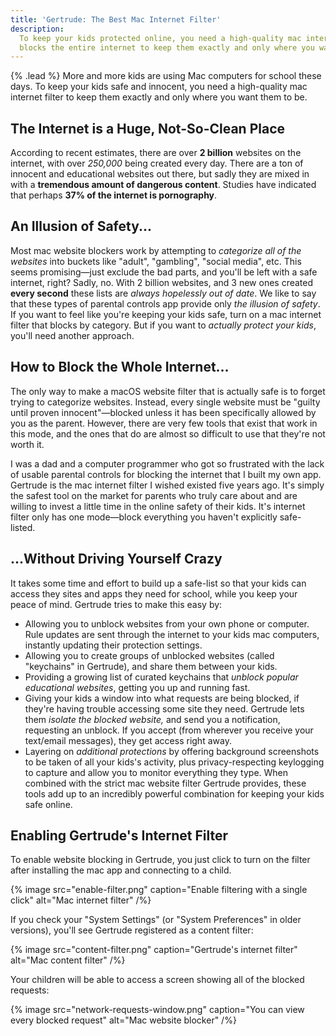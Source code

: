 ```yaml
---
title: 'Gertrude: The Best Mac Internet Filter'
description:
  To keep your kids protected online, you need a high-quality mac internet filter that
  blocks the entire internet to keep them exactly and only where you want them to be.
---
```


{% .lead %} More and more kids are using Mac computers for school these days. To keep your
kids safe and innocent, you need a high-quality mac internet filter to keep them exactly
and only where you want them to be.

## The Internet is a Huge, Not-So-Clean Place

According to recent estimates, there are over **2 billion** websites on the internet, with
over _250,000_ being created every day. There are a ton of innocent and educational
websites out there, but sadly they are mixed in with a **tremendous amount of dangerous
content**. Studies have indicated that perhaps **37% of the internet is pornography**.

## An Illusion of Safety...

Most mac website blockers work by attempting to _categorize all of the websites_ into
buckets like "adult", "gambling", "social media", etc. This seems promising&mdash;just
exclude the bad parts, and you'll be left with a safe internet, right? Sadly, no. With 2
billion websites, and 3 new ones created **every second** these lists are _always
hopelessly out of date_. We like to say that these types of parental controls app provide
only _the illusion of safety_. If you want to feel like you're keeping your kids safe,
turn on a mac internet filter that blocks by category. But if you want to _actually
protect your kids_, you'll need another approach.

## How to Block the Whole Internet...

The only way to make a macOS website filter that is actually safe is to forget trying to
categorize websites. Instead, every single website must be "guilty until proven
innocent"&mdash;blocked unless it has been specifically allowed by you as the parent.
However, there are very few tools that exist that work in this mode, and the ones that do
are almost so difficult to use that they're not worth it.

I was a dad and a computer programmer who got so frustrated with the lack of usable
parental controls for blocking the internet that I built my own app. Gertrude is the mac
internet filter I wished existed five years ago. It's simply the safest tool on the market
for parents who truly care about and are willing to invest a little time in the online
safety of their kids. It's internet filter only has one mode&mdash;block everything you
haven't explicitly safe-listed.

## ...Without Driving Yourself Crazy

It takes some time and effort to build up a safe-list so that your kids can access they
sites and apps they need for school, while you keep your peace of mind. Gertrude tries to
make this easy by:

- Allowing you to unblock websites from your own phone or computer. Rule updates are sent
  through the internet to your kids mac computers, instantly updating their protection
  settings.
- Allowing you to create groups of unblocked websites (called "keychains" in Gertrude),
  and share them between your kids.
- Providing a growing list of curated keychains that _unblock popular educational
  websites_, getting you up and running fast.
- Giving your kids a window into what requests are being blocked, if they're having
  trouble accessing some site they need. Gertrude lets them _isolate the blocked website,_
  and send you a notification, requesting an unblock. If you accept (from wherever you
  receive your text/email messages), they get access right away.
- Layering on _additional protections_ by offering background screenshots to be taken of
  all your kids's activity, plus privacy-respecting keylogging to capture and allow you to
  monitor everything they type. When combined with the strict mac website filter Gertrude
  provides, these tools add up to an incredibly powerful combination for keeping your kids
  safe online.

## Enabling Gertrude's Internet Filter

To enable website blocking in Gertrude, you just click to turn on the filter after
installing the mac app and connecting to a child.

{% image src="enable-filter.png" caption="Enable filtering with a single click" alt="Mac internet filter" /%}

If you check your "System Settings" (or "System Preferences" in older versions), you'll
see Gertrude registered as a content filter:

{% image src="content-filter.png" caption="Gertrude's internet filter" alt="Mac content filter" /%}

Your children will be able to access a screen showing all of the blocked requests:

{% image src="network-requests-window.png" caption="You can view every blocked request" alt="Mac website blocker" /%}
